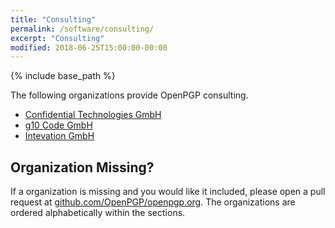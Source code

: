 ```yaml
---
title: "Consulting"
permalink: /software/consulting/
excerpt: "Consulting"
modified: 2018-06-25T15:00:00-00:00
---
```


{% include base_path %}

The following organizations provide OpenPGP consulting.

* [Confidential Technologies GmbH](https://www.cotech.de/services/)
* [g10 Code GmbH](https://g10code.com/)
* [Intevation GmbH](https://intevation.de/)

## Organization Missing?
If a organization is missing and you would like it included, please open a pull request at [github.com/OpenPGP/openpgp.org](https://github.com/OpenPGP/openpgp.org).
The organizations are ordered alphabetically within the sections.
